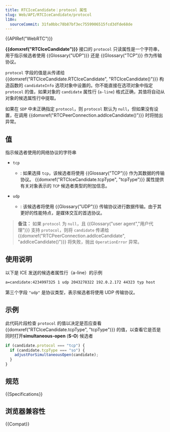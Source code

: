 ```yaml
---
title: RTCIceCandidate：protocol 属性
slug: Web/API/RTCIceCandidate/protocol
l10n:
  sourceCommit: 31fa0bbc78b87bf3ec7559906515fcd3dfde68de
---
```


{{APIRef("WebRTC")}}

**{{domxref("RTCIceCandidate")}}** 接口的 `protocol` 只读属性是一个字符串，用于指示候选者使用 {{Glossary("UDP")}} 还是 {{Glossary("TCP")}} 作为传输协议。

`protocol` 字段的值是从传递给 {{domxref("RTCIceCandidate.RTCIceCandidate", "RTCIceCandidate()")}} 构造函数的 `candidateInfo` 选项对象中设置的。你不能直接在选项对象中指定 `protocol` 的值，如果对象的 `candidate` 属性行 (`a-line`) 格式正确，其值将自动从对象的候选属性行中提取。

如果在 `SDP` 中未正确指定 `protocol`，则 `protocol` 默认为 `null`，但如果没有设置，在调用 {{domxref("RTCPeerConnection.addIceCandidate()")}} 时将抛出异常。

## 值

指示候选者使用的网络协议的字符串

- `tcp`

  - : 如果选择 `tcp`，该候选者将使用 {{Glossary("TCP")}} 作为其数据的传输协议。 {{domxref("RTCIceCandidate.tcpType", "tcpType")}} 属性提供有关对象表示的 `TCP` 候选者类型的附加信息。

- `udp`
  - : 该候选者将使用 {{Glossary("UDP")}} 传输协议进行数据传输。由于其更好的性能特点，是媒体交互的首选协议。

> **备注：** 如果 `protocol` 为 `null`，且 {{Glossary("user agent","用户代理")}} 支持 `protocol`，则将 `candidate` 传递给 {{domxref("RTCPeerConnection.addIceCandidate", "addIceCandidate()")}} 将失败，抛出 `OperationError` 异常。

## 使用说明

以下是 ICE 发送的候选者属性行（a-line）的示例

```plain
a=candidate:4234997325 1 udp 2043278322 192.0.2.172 44323 typ host
```

第三个字段 `"udp"` 是协议类型，表示候选者将使用 UDP 传输协议。

## 示例

此代码片段检查 `protocol` 的值以决定是否应查看 {{domxref("RTCIceCandidate.tcpType", "tcpType")}} 的值，以查看它是否是同时打开**simultaneous-open** (**S-O**) 候选者

```js
if (candidate.protocol === "tcp") {
  if (candidate.tcpType === "so") {
    adjustForSimultaneousOpen(candidate);
  }
}
```

## 规范

{{Specifications}}

## 浏览器兼容性

{{Compat}}
